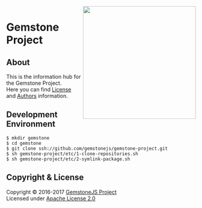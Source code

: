 
<img src="https://rawgit.com/gemstonejs/gemstone-artwork/master/gemstone-logo-white.svg" width="300" align="right" alt=""/>

Gemstone Project
================

About
-----

This is the information hub for the Gemstone Project.<br/>
Here you can find [License](LICENSE.txt) and [Authors](AUTHORS.txt) information.

Development Environment
-----------------------

```
$ mkdir gemstone
$ cd gemstone
$ git clone ssh://github.com/gemstonejs/gemstone-project.git
$ sh gemstone-project/etc/1-clone-repositories.sh
$ sh gemstone-project/etc/2-symlink-package.sh
```

Copyright &amp; License
-----------------------

Copyright &copy; 2016-2017 [GemstoneJS Project](http://gemstonejs.com)<br/>
Licensed under [Apache License 2.0](https://spdx.org/licenses/Apache-2.0)

